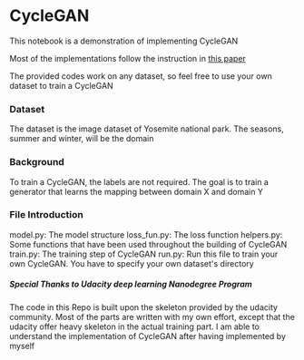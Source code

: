 # CycleGAN
 
This notebook is a demonstration of implementing CycleGAN

Most of the implementations follow the instruction in [this paper](https://arxiv.org/abs/1703.10593)

The provided codes work on any dataset, so feel free to use your own dataset to train a CycleGAN

### Dataset
The dataset is the image dataset of Yosemite national park. The seasons, summer and winter, will be the domain

### Background 
To train a CycleGAN, the labels are not required. The goal is to train a generator that learns the mapping between domain X and domain Y

### File Introduction
model.py: The model structure
loss_fun.py: The loss function
helpers.py: Some functions that have been used throughout the building of CycleGAN
train.py: The training step of CycleGAN
run.py: Run this file to train your own CycleGAN. You have to specify your own dataset's directory

##### Special Thanks to Udacity deep learning Nanodegree Program
The code in this Repo is built upon the skeleton provided by the udacity community. Most of the parts are written with my own effort, except that the udacity offer heavy skeleton in the actual training part. I am able to understand the implementation of CycleGAN after having implemented by myself
